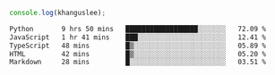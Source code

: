 ```js
console.log(khanguslee);
```

<!--START_SECTION:waka-->

```txt
Python       9 hrs 50 mins   ██████████████████░░░░░░░   72.09 %
JavaScript   1 hr 41 mins    ███░░░░░░░░░░░░░░░░░░░░░░   12.41 %
TypeScript   48 mins         █▒░░░░░░░░░░░░░░░░░░░░░░░   05.89 %
HTML         42 mins         █▒░░░░░░░░░░░░░░░░░░░░░░░   05.20 %
Markdown     28 mins         █░░░░░░░░░░░░░░░░░░░░░░░░   03.51 %
```

<!--END_SECTION:waka-->

<!--
**khanguslee/khanguslee** is a ✨ _special_ ✨ repository because its `README.md` (this file) appears on your GitHub profile.

Here are some ideas to get you started:

- 🔭 I’m currently working on ...
- 🌱 I’m currently learning ...
- 👯 I’m looking to collaborate on ...
- 🤔 I’m looking for help with ...
- 💬 Ask me about ...
- 📫 How to reach me: ...
- 😄 Pronouns: ...
- ⚡ Fun fact: ...
-->
